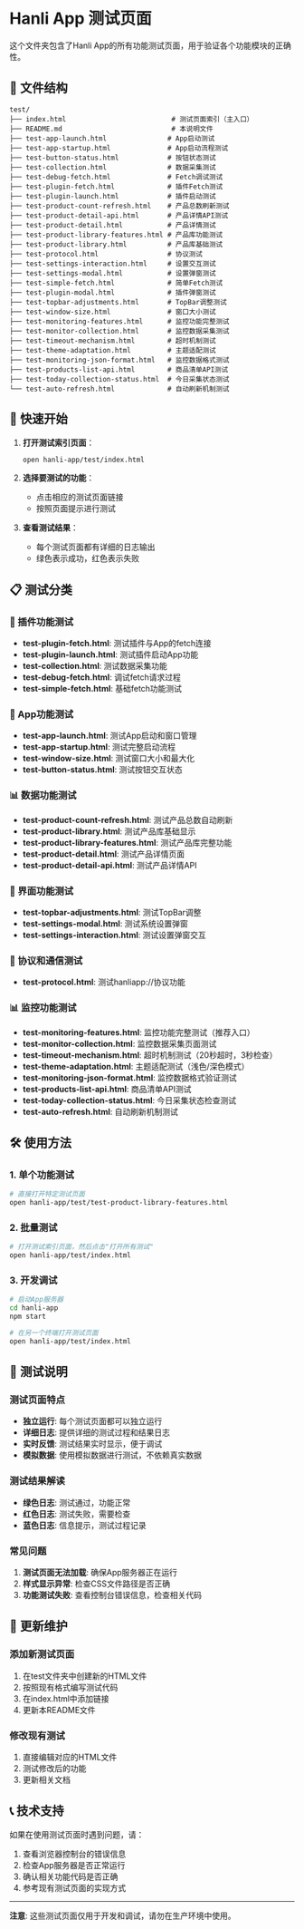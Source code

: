 # Hanli App 测试页面

这个文件夹包含了Hanli App的所有功能测试页面，用于验证各个功能模块的正确性。

## 📁 文件结构

```
test/
├── index.html                          # 测试页面索引（主入口）
├── README.md                           # 本说明文件
├── test-app-launch.html               # App启动测试
├── test-app-startup.html              # App启动流程测试
├── test-button-status.html            # 按钮状态测试
├── test-collection.html               # 数据采集测试
├── test-debug-fetch.html              # Fetch调试测试
├── test-plugin-fetch.html             # 插件Fetch测试
├── test-plugin-launch.html            # 插件启动测试
├── test-product-count-refresh.html    # 产品总数刷新测试
├── test-product-detail-api.html       # 产品详情API测试
├── test-product-detail.html           # 产品详情测试
├── test-product-library-features.html # 产品库功能测试
├── test-product-library.html          # 产品库基础测试
├── test-protocol.html                 # 协议测试
├── test-settings-interaction.html     # 设置交互测试
├── test-settings-modal.html           # 设置弹窗测试
├── test-simple-fetch.html             # 简单Fetch测试
├── test-plugin-modal.html             # 插件弹窗测试
├── test-topbar-adjustments.html       # TopBar调整测试
├── test-window-size.html              # 窗口大小测试
├── test-monitoring-features.html      # 监控功能完整测试
├── test-monitor-collection.html       # 监控数据采集测试
├── test-timeout-mechanism.html        # 超时机制测试
├── test-theme-adaptation.html         # 主题适配测试
├── test-monitoring-json-format.html   # 监控数据格式测试
├── test-products-list-api.html        # 商品清单API测试
├── test-today-collection-status.html  # 今日采集状态测试
└── test-auto-refresh.html             # 自动刷新机制测试
```

## 🚀 快速开始

1. **打开测试索引页面**：
   ```bash
   open hanli-app/test/index.html
   ```

2. **选择要测试的功能**：
   - 点击相应的测试页面链接
   - 按照页面提示进行测试

3. **查看测试结果**：
   - 每个测试页面都有详细的日志输出
   - 绿色表示成功，红色表示失败

## 📋 测试分类

### 🔌 插件功能测试
- **test-plugin-fetch.html**: 测试插件与App的fetch连接
- **test-plugin-launch.html**: 测试插件启动App功能
- **test-collection.html**: 测试数据采集功能
- **test-debug-fetch.html**: 调试fetch请求过程
- **test-simple-fetch.html**: 基础fetch功能测试

### 📱 App功能测试
- **test-app-launch.html**: 测试App启动和窗口管理
- **test-app-startup.html**: 测试完整启动流程
- **test-window-size.html**: 测试窗口大小和最大化
- **test-button-status.html**: 测试按钮交互状态

### 📊 数据功能测试
- **test-product-count-refresh.html**: 测试产品总数自动刷新
- **test-product-library.html**: 测试产品库基础显示
- **test-product-library-features.html**: 测试产品库完整功能
- **test-product-detail.html**: 测试产品详情页面
- **test-product-detail-api.html**: 测试产品详情API

### 🎨 界面功能测试
- **test-topbar-adjustments.html**: 测试TopBar调整
- **test-settings-modal.html**: 测试系统设置弹窗
- **test-settings-interaction.html**: 测试设置弹窗交互

### 🔧 协议和通信测试
- **test-protocol.html**: 测试hanliapp://协议功能

### 📊 监控功能测试
- **test-monitoring-features.html**: 监控功能完整测试（推荐入口）
- **test-monitor-collection.html**: 监控数据采集页面测试
- **test-timeout-mechanism.html**: 超时机制测试（20秒超时，3秒检查）
- **test-theme-adaptation.html**: 主题适配测试（浅色/深色模式）
- **test-monitoring-json-format.html**: 监控数据格式验证测试
- **test-products-list-api.html**: 商品清单API测试
- **test-today-collection-status.html**: 今日采集状态检查测试
- **test-auto-refresh.html**: 自动刷新机制测试

## 🛠️ 使用方法

### 1. 单个功能测试
```bash
# 直接打开特定测试页面
open hanli-app/test/test-product-library-features.html
```

### 2. 批量测试
```bash
# 打开测试索引页面，然后点击"打开所有测试"
open hanli-app/test/index.html
```

### 3. 开发调试
```bash
# 启动App服务器
cd hanli-app
npm start

# 在另一个终端打开测试页面
open hanli-app/test/index.html
```

## 📝 测试说明

### 测试页面特点
- **独立运行**: 每个测试页面都可以独立运行
- **详细日志**: 提供详细的测试过程和结果日志
- **实时反馈**: 测试结果实时显示，便于调试
- **模拟数据**: 使用模拟数据进行测试，不依赖真实数据

### 测试结果解读
- **绿色日志**: 测试通过，功能正常
- **红色日志**: 测试失败，需要检查
- **蓝色日志**: 信息提示，测试过程记录

### 常见问题
1. **测试页面无法加载**: 确保App服务器正在运行
2. **样式显示异常**: 检查CSS文件路径是否正确
3. **功能测试失败**: 查看控制台错误信息，检查相关代码

## 🔄 更新维护

### 添加新测试页面
1. 在test文件夹中创建新的HTML文件
2. 按照现有格式编写测试代码
3. 在index.html中添加链接
4. 更新本README文件

### 修改现有测试
1. 直接编辑对应的HTML文件
2. 测试修改后的功能
3. 更新相关文档

## 📞 技术支持

如果在使用测试页面时遇到问题，请：
1. 查看浏览器控制台的错误信息
2. 检查App服务器是否正常运行
3. 确认相关功能代码是否正确
4. 参考现有测试页面的实现方式

---

**注意**: 这些测试页面仅用于开发和调试，请勿在生产环境中使用。
